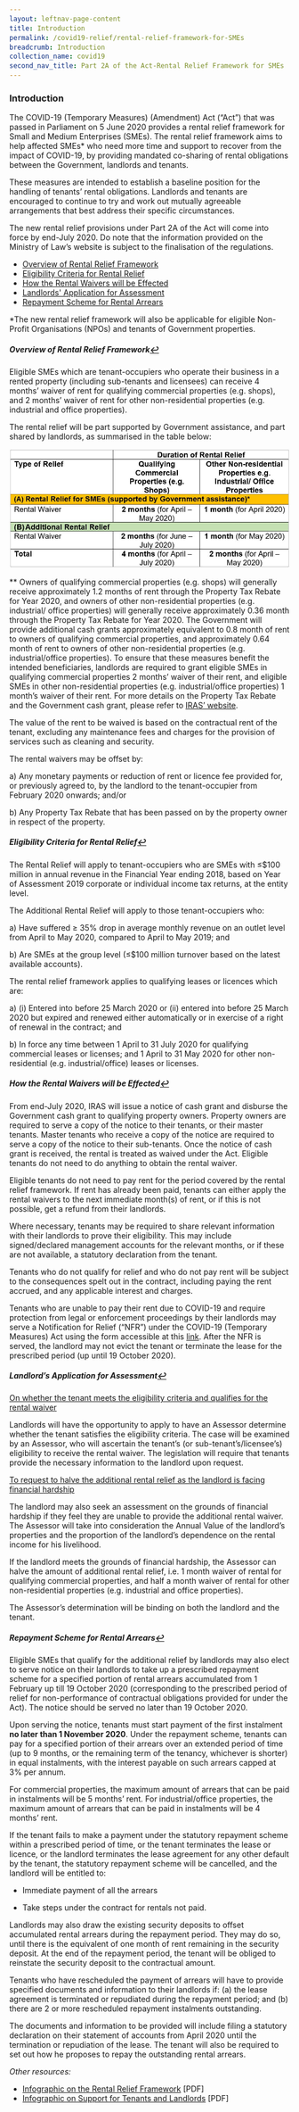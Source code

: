 ```yaml
---
layout: leftnav-page-content
title: Introduction
permalink: /covid19-relief/rental-relief-framework-for-SMEs
breadcrumb: Introduction
collection_name: covid19
second_nav_title: Part 2A of the Act-Rental Relief Framework for SMEs
---
```

### Introduction ###

The COVID-19 (Temporary Measures) (Amendment) Act (“Act”) that was passed in Parliament on 5 June 2020 provides a rental relief framework for Small and Medium Enterprises (SMEs). The rental relief framework aims to help affected SMEs* who need more time and support to recover from the impact of COVID-19, by providing mandated co-sharing of rental obligations between the Government, landlords and tenants.

These measures are intended to establish a baseline position for the handling of tenants’ rental obligations. Landlords and tenants are encouraged to continue to try and work out mutually agreeable arrangements that best address their specific circumstances.

The new rental relief provisions under Part 2A of the Act will come into force by end-July 2020. Do note that the information provided on the Ministry of Law’s website is subject to the finalisation of the regulations.

 - <a href="#rental" id="ref1">Overview of Rental Relief Framework</a> 
 - <a href="#eligibility" id="ref2">Eligibility Criteria for Rental Relief</a> 
 - <a href="#effected" id="ref3">How the Rental Waivers will be Effected</a> 
 - <a href="#assess" id="ref4">Landlords' Application for Assessment</a> 
 - <a href="#repay" id="ref5">Repayment Scheme for Rental Arrears</a> 

*The new rental relief framework will also be applicable for eligible Non-Profit Organisations (NPOs) and tenants of Government properties.

##### <a name="rental">Overview of Rental Relief Framework</a><a href="#ref1" title="Return to top">↩</a> #####

Eligible SMEs which are tenant-occupiers who operate their business in a rented property (including sub-tenants and licensees) can receive 4 months’ waiver of rent for qualifying commercial properties (e.g. shops), and 2 months’ waiver of rent for other non-residential properties (e.g. industrial and office properties).

The rental relief will be part supported by Government assistance, and part shared by landlords, as summarised in the table below:

<div class="image">
  <img src="/images/TenantReliefTable.jpg/" title="Tenant Relief" alt="Tenant Relief">
</div>

** Owners of qualifying commercial properties (e.g. shops) will generally receive approximately 1.2 months of rent through the Property Tax Rebate for Year 2020, and owners of other non-residential properties (e.g. industrial/ office properties) will generally receive approximately 0.36 month through the Property Tax Rebate for Year 2020. The Government will provide additional cash grants approximately equivalent to 0.8 month of rent to owners of qualifying commercial properties, and approximately 0.64 month of rent to owners of other non-residential properties (e.g. industrial/office properties). To ensure that these measures benefit the intended beneficiaries, landlords are required to grant eligible SMEs in qualifying commercial properties 2 months’ waiver of their rent, and eligible SMEs in other non-residential properties (e.g. industrial/office properties) 1 month’s waiver of their rent. For more details on the Property Tax Rebate and the Government cash grant, please refer to [IRAS’ website](
https://www.iras.gov.sg/irashome/Schemes/Property/Government-cash-grant--announced-in-Fortitude-Budget-/). 

The value of the rent to be waived is based on the contractual rent of the tenant, excluding any maintenance fees and charges for the provision of services such as cleaning and security.

The rental waivers may be offset by:

a)  Any monetary payments or reduction of rent or licence fee provided for, or previously agreed to, by the landlord to the tenant-occupier from February 2020 onwards; and/or

b)  Any Property Tax Rebate that has been passed on by the property owner in respect of the property. 

##### <a name="eligibility">Eligibility Criteria for Rental Relief</a><a href="#ref2" title="Return to top">↩</a> #####

The Rental Relief will apply to tenant-occupiers who are SMEs with ≤$100 million in annual revenue in the Financial Year ending 2018, based on Year of Assessment 2019 corporate or individual income tax returns, at the entity level.

The Additional Rental Relief will apply to those tenant-occupiers who:

a)  Have suffered ≥ 35% drop in average monthly revenue on an outlet level from April to May 2020, compared to April to May 2019; and
    
b)  Are SMEs at the group level (≤$100 million turnover based on the latest available accounts).

The rental relief framework applies to qualifying leases or licences which are:

a)  (i) Entered into before 25 March 2020 or (ii) entered into before 25 March 2020 but expired and renewed either automatically or in exercise of a right of renewal in the contract; and 

b)  In force any time between 1 April to 31 July 2020 for qualifying commercial leases or licenses; and 1 April to 31 May 2020 for other non-residential (e.g. industrial/office) leases or licenses.

##### <a name="effected">How the Rental Waivers will be Effected</a><a href="#ref3" title="Return to top">↩</a> #####

From end-July 2020, IRAS will issue a notice of cash grant and disburse the Government cash grant to qualifying property owners. Property owners are required to serve a copy of the notice to their tenants, or their master tenants. Master tenants who receive a copy of the notice are required to serve a copy of the notice to their sub-tenants. Once the notice of cash grant is received, the rental is treated as waived under the Act. Eligible tenants do not need to do anything to obtain the rental waiver.

Eligible tenants do not need to pay rent for the period covered by the rental relief framework. If rent has already been paid, tenants can either apply the rental waivers to the next immediate month(s) of rent, or if this is not possible, get a refund from their landlords.

Where necessary, tenants may be required to share relevant information with their landlords to prove their eligibility. This may include signed/declared management accounts for the relevant months, or if these are not available, a statutory declaration from the tenant.

Tenants who do not qualify for relief and who do not pay rent will be subject to the consequences spelt out in the contract, including paying the rent accrued, and any applicable interest and charges. 

Tenants who are unable to pay their rent due to COVID-19 and require protection from legal or enforcement proceedings by their landlords may serve a Notification for Relief (“NFR”) under the COVID-19 (Temporary Measures) Act using the form accessible at this [link](https://www.go.gov.sg/nfr). After the NFR is served, the landlord may not evict the tenant or terminate the lease for the prescribed period (up until 19 October 2020).

##### <a name="assess">Landlord’s Application for Assessment<a href="#ref4" title="Return to top">↩</a> #####

<u>On whether the tenant meets the eligibility criteria and qualifies for the rental waiver</u>

Landlords will have the opportunity to apply to have an Assessor determine whether the tenant satisfies the eligibility criteria. The case will be examined by an Assessor,
who will ascertain the tenant’s (or sub-tenant’s/licensee’s) eligibility to receive the rental waiver. The legislation will require that tenants provide the necessary information to the landlord upon request.

<u>To request to halve the additional rental relief as the landlord is facing financial hardship</u>

The landlord may also seek an assessment on the grounds of financial hardship if they feel they are unable to provide the additional rental waiver. The Assessor will take into consideration the Annual Value of the landlord’s properties and the proportion of the landlord’s dependence on the rental income for his livelihood.

If the landlord meets the grounds of financial hardship, the Assessor can halve the amount of additional rental relief, i.e. 1 month waiver of rental for qualifying commercial properties, and half a month waiver of rental for other non-residential properties (e.g. industrial and office properties).

The Assessor’s determination will be binding on both the landlord and the tenant.

##### <a name="repay">Repayment Scheme for Rental Arrears<a href="#ref5" title="Return to top">↩</a> #####

Eligible SMEs that qualify for the additional relief by landlords may also elect to serve notice on their landlords to take up a prescribed repayment scheme for a specified portion of rental arrears accumulated from 1 February up till 19 October 2020 (corresponding to the prescribed period of relief for non-performance of contractual obligations provided for under the Act). The notice should be served no later than 19 October 2020.

Upon serving the notice, tenants must start payment of the first instalment **no later than 1 November 2020**. Under the repayment scheme, tenants can pay for a specified portion of their arrears over an extended period of time (up to 9 months, or the remaining term of the tenancy, whichever is shorter) in equal instalments, with the interest payable on such arrears capped at 3% per annum.

For commercial properties, the maximum amount of arrears that can be paid in instalments will be 5 months’ rent. For industrial/office properties, the maximum amount of arrears that can be paid in instalments will be 4 months’ rent.

If the tenant fails to make a payment under the statutory repayment scheme within a prescribed period of time, or the tenant terminates the lease or licence, or the landlord terminates the lease agreement for any other default by the tenant, the statutory repayment scheme will be cancelled, and the landlord will be entitled to:

-   Immediate payment of all the arrears

-   Take steps under the contract for rentals not paid.
 
Landlords may also draw the existing security deposits to offset accumulated rental arrears during the repayment period. They may do so, until there is the equivalent of one month of rent remaining in the security deposit. At the end of the repayment period, the tenant will be obliged to reinstate the security deposit to the contractual amount.

Tenants who have rescheduled the payment of arrears will have to provide specified documents and information to their landlords if: (a) the lease agreement is terminated or repudiated during the repayment period; and (b) there are 2 or more rescheduled repayment instalments outstanding.

The documents and information to be provided will include filing a statutory declaration on their statement of accounts from April 2020 until the termination or repudiation of the lease. The tenant will also be required to set out how he proposes to repay the outstanding rental arrears.


*Other resources:*
-	[Infographic on the Rental Relief Framework](/files/Infographic-Rental-Relief-Framework.pdf) [PDF]
-	[Infographic on Support for Tenants and Landlords](/files/Infographic-Support-for-Tenants-and-Landlords.pdf) [PDF]
